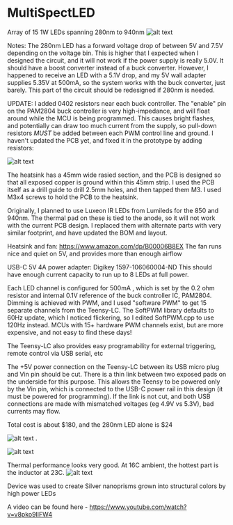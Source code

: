# MultiSpectLED
Array of 15 1W LEDs spanning 280nm to 940nm
![alt text](https://github.com/benkrasnow/MultiSpectLED/blob/main/MultiSpectLED.gif?raw=true)


Notes:  The 280nm LED has a forward voltage drop of between 5V and 7.5V depending on the voltage bin.  This is higher that I expected when I designed the circuit, and it will not work if the power supply is really 5.0V.  It should have a boost converter instead of a buck converter.  However, I happened to receive an LED with a 5.1V drop, and my 5V wall adapter supplies 5.35V at 500mA, so the system works with the buck converter, just barely.  This part of the circuit should be redesigned if 280nm is needed.

UPDATE:  I added 0402 resistors near each buck controller.
The "enable" pin on the PAM2804 buck controller is very high-impedance, and will float around while the MCU is being programmed.  This causes bright flashes, and potentially can draw too much current from the supply, so pull-down resistors *MUST* be added between each PWM control line and ground.  I haven't updated the PCB yet, and fixed it in the prototype by adding resistors:

![alt text](https://github.com/benkrasnow/MultiSpectLED/blob/main/resistor_bodge.jpg?raw=true)

The heatsink has a 45mm wide rasied section, and the PCB is designed so that all exposed copper is ground within this 45mm strip. I used the PCB itself as a drill guide to drill 2.5mm holes, and then tapped them M3.  I used M3x4 screws to hold the PCB to the heatsink.

Originally, I planned to use Luxeon IR LEDs from Lumileds for the 850 and 940nm.  The thermal pad on these is tied to the anode, so it will not work with the current PCB design. I replaced them with alternate parts with very similar footprint, and have updated the BOM and layout.  

Heatsink and fan: https://www.amazon.com/dp/B00006B8EX
The fan runs nice and quiet on 5V, and provides more than enough airflow

USB-C 5V 4A power adapter:  Digikey 1597-106060004-ND  This should have enough current capacity to run up to 8 LEDs at full power.

Each LED channel is configured for 500mA , which is set by the 0.2 ohm resistor and internal 0.1V reference of the buck controller IC, PAM2804.
Dimming is achieved with PWM, and I used "software PWM" to get 15 separate channels from the Teensy-LC.  The SoftPWM library defaults to 60Hz update, which I noticed flickering, so I edited SoftPWM.cpp to use 120Hz instead.  MCUs with 15+ hardware PWM channels exist, but are more expensive, and not easy to find these days!

The Teensy-LC also provides easy programability for external triggering, remote control via USB serial, etc

The +5V power connection on the Teensy-LC between its USB micro plug and Vin pin should be cut.  There is a thin link between two exposed pads on the underside for this purpose.  This allows the Teensy to be powered only by the Vin pin, which is connected to the USB-C power rail in this design (it must be powered for programming).  If the link is not cut, and both USB connections are made with mismatched voltages (eg 4.9V vs 5.3V), bad currents may flow.



Total cost is about $180, and the 280nm LED alone is $24

![alt text](https://github.com/benkrasnow/MultiSpectLED/blob/main/top3D.jpg?raw=true)
.

![alt text](https://github.com/benkrasnow/MultiSpectLED/blob/main/bottom3D.jpg?raw=true)

Thermal performance looks very good.  At 16C ambient, the hottest part is the inductor at 23C.
![alt text](https://github.com/benkrasnow/MultiSpectLED/blob/main/thermal.jpg?raw=true)

Device was used to create Silver nanoprisms grown into structural colors by high power LEDs

A video can be found here - https://www.youtube.com/watch?v=v8pko9IlFW4

